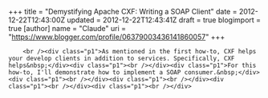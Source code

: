 +++
title = "Demystifying Apache CXF: Writing a SOAP Client"
date = 2012-12-22T12:43:00Z
updated = 2012-12-22T12:43:41Z
draft = true
blogimport = true 
[author]
	name = "Claude"
	uri = "https://www.blogger.com/profile/06379003436141860057"
+++

        <br /><div class="p1">As mentioned in the first how-to, CXF helps your develop clients in addition to services. Specifically, CXF helps&nbsp;</div><div class="p1"><br /></div><div class="p1">For this how-to, I'll demonstrate how to implement a SOAP consumer.&nbsp;</div><div class="p1"><br /></div><div class="p1"><br /></div><div class="p1"><br /></div><div class="p1"><br /></div>
